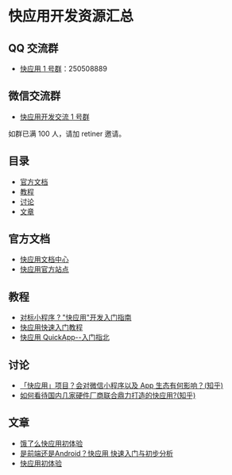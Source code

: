 # 快应用开发资源汇总

## QQ 交流群

* [快应用 1 号群](https://jq.qq.com/?_wv=1027&k=5Azw8lR)：250508889

## 微信交流群

* <a href="http://ockcz5ezf.bkt.clouddn.com/20180322152169730630667.jpg" target="_blank">快应用开发交流 1 号群</a>

如群已满 100 人，请加 retiner 邀请。

## 目录

* [官方文档](#官方文档)
* [教程](#教程)
* [讨论](#讨论)
* [文章](#文章)

## 官方文档

* [快应用文档中心](https://www.quickapp.cn/docCenter)
* [快应用官方站点](https://www.quickapp.cn/)

## 教程

* [对标小程序 ? "快应用"开发入门指南](https://juejin.im/post/5ab26a1e6fb9a028b547c675)
* [快应用快速入门教程](https://juejin.im/post/5ab27d8e518825557e78485e)
* [快应用 QuickApp--入门指北](https://zhuanlan.zhihu.com/p/34774751)

## 讨论

* [「快应用」项目？会对微信小程序以及 App 生态有何影响？(知乎)](https://www.zhihu.com/question/268663484/answer/343010272)
* [如何看待国内几家硬件厂商联合鼎力打造的快应用?(知乎)](https://www.zhihu.com/question/268675437/answer/343249351)

## 文章

* [饿了么快应用初体验](https://juejin.im/post/5ab119ef51882555712c3372)
* [是前端还是Android？快应用 快速入门与初步分析](https://segmentfault.com/a/1190000013915359)
* [快应用初体验](https://juejin.im/post/5ab378235188255574599cc4)
